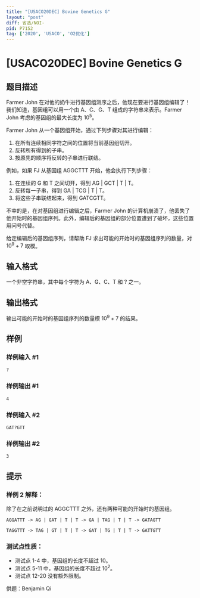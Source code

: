 ```yaml
---
title: "[USACO20DEC] Bovine Genetics G"
layout: "post"
diff: 省选/NOI-
pid: P7152
tag: ['2020', 'USACO', 'O2优化']
---
```

# [USACO20DEC] Bovine Genetics G
## 题目描述

Farmer John 在对他的奶牛进行基因组测序之后，他现在要进行基因组编辑了！我们知道，基因组可以用一个由 A、C、G、T 组成的字符串来表示。Farmer John 考虑的基因组的最大长度为 $10^5$。

Farmer John 从一个基因组开始，通过下列步骤对其进行编辑：

 1. 在所有连续相同字符之间的位置将当前基因组切开。
 2. 反转所有得到的子串。
 3. 按原先的顺序将反转的子串进行联结。

例如，如果 FJ 从基因组 AGGCTTT 开始，他会执行下列步骤：

 1. 在连续的 G 和 T 之间切开，得到 AG | GCT | T | T。
 2. 反转每一子串，得到 GA | TCG | T | T。
 3. 将这些子串联结起来，得到 GATCGTT。

不幸的是，在对基因组进行编辑之后，Farmer John 的计算机崩溃了，他丢失了他开始时的基因组序列。此外，编辑后的基因组的部分位置遭到了破坏，这些位置用问号代替。

给定编辑后的基因组序列，请帮助 FJ 求出可能的开始时的基因组序列的数量，对 $10^9+7$ 取模。 
## 输入格式

一个非空字符串，其中每个字符为 A、G、C、T 和 ? 之一。 
## 输出格式

输出可能的开始时的基因组序列的数量模 $10^9+7$ 的结果。
## 样例

### 样例输入 #1
```
?
```
### 样例输出 #1
```
4
```
### 样例输入 #2
```
GAT?GTT
```
### 样例输出 #2
```
3
```
## 提示

### 样例 2 解释：

除了在之前说明过的 AGGCTTT 之外，还有两种可能的开始时的基因组。

`AGGATTT -> AG | GAT | T | T -> GA | TAG | T | T -> GATAGTT`

`TAGGTTT -> TAG | GT | T | T -> GAT | TG | T | T -> GATTGTT`

### 测试点性质：


 - 测试点 1-4 中，基因组的长度不超过 $10$。
 - 测试点 5-11 中，基因组的长度不超过 $10^2$。
 - 测试点 12-20 没有额外限制。

供题：Benjamin Qi 

